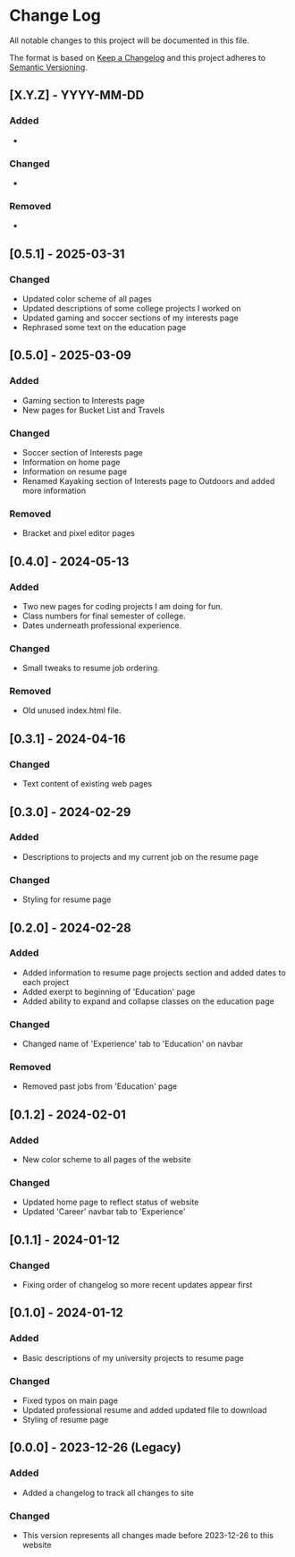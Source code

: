 # Change Log
All notable changes to this project will be documented in this file.
 
The format is based on [Keep a Changelog](http://keepachangelog.com/)
and this project adheres to [Semantic Versioning](http://semver.org/).

## [X.Y.Z] - YYYY-MM-DD
### Added
- 

### Changed
- 

### Removed
-

## [0.5.1] - 2025-03-31

### Changed
- Updated color scheme of all pages
- Updated descriptions of some college projects I worked on
- Updated gaming and soccer sections of my interests page
- Rephrased some text on the education page

## [0.5.0] - 2025-03-09
### Added
- Gaming section to Interests page
- New pages for Bucket List and Travels

### Changed
- Soccer section of Interests page
- Information on home page
- Information on resume page
- Renamed Kayaking section of Interests page to Outdoors and added more information

### Removed
- Bracket and pixel editor pages

## [0.4.0] - 2024-05-13
### Added
- Two new pages for coding projects I am doing for fun.
- Class numbers for final semester of college.
- Dates underneath professional experience.

### Changed
- Small tweaks to resume job ordering.

### Removed
- Old unused index.html file.

## [0.3.1] - 2024-04-16

### Changed
- Text content of existing web pages

## [0.3.0] - 2024-02-29
### Added
- Descriptions to projects and my current job on the resume page

### Changed
- Styling for resume page

## [0.2.0] - 2024-02-28
### Added
- Added information to resume page projects section and added dates to each project
- Added exerpt to beginning of 'Education' page
- Added ability to expand and collapse classes on the education page

### Changed
- Changed name of 'Experience' tab to 'Education' on navbar

### Removed
- Removed past jobs from 'Education' page

## [0.1.2] - 2024-02-01
### Added
- New color scheme to all pages of the website

### Changed
- Updated home page to reflect status of website
- Updated 'Career' navbar tab to 'Experience'

## [0.1.1] - 2024-01-12

### Changed
- Fixing order of changelog so more recent updates appear first


## [0.1.0] - 2024-01-12
### Added
- Basic descriptions of my university projects to resume page

### Changed
- Fixed typos on main page
- Updated professional resume and added updated file to download
- Styling of resume page

## [0.0.0] - 2023-12-26 (Legacy)

### Added
- Added a changelog to track all changes to site

### Changed
- This version represents all changes made before 2023-12-26 to this website
